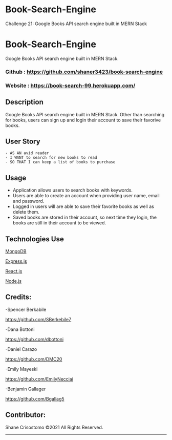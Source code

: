 # Book-Search-Engine

Challenge 21: Google Books API search engine built in MERN Stack

# Book-Search-Engine

Google Books API search engine built in MERN Stack.

### Github : https://github.com/shaner3423/book-search-engine
### Website : https://book-search-99.herokuapp.com/


## Description
Google Books API search engine built in MERN Stack. Other than searching for books, users can sign up and login their account to save their favorive books.


## User Story
```
- AS AN avid reader
- I WANT to search for new books to read
- SO THAT I can keep a list of books to purchase
```

## Usage
- Application allows users to search books with keywords.
- Users are able to create an account when providing user name, email and password.
- Logged in users will are able to save their favorite books as well as delete them.
- Saved books are stored in their account, so next time they login, the books are still in their account to be viewed. 


## Technologies Use
<p><a href="https://www.mongodb.com/">MongoDB</a></p>
<p><a href="https://www.npmjs.com/package/express">Express.js</a></p>
<p><a href="https://reactjs.org/">React.js</a></p>
<p><a href="https://nodejs.org/">Node.js</a></p>


## Credits:
-Spencer Berkabile

https://github.com/SBerkebile7


-Dana Bottoni

https://github.com/dbottoni

-Daniel Carazo 

https://github.com/DMC20

-Emily Mayeski

https://github.com/EmilyNecciai

-Benjamin Gallager

https://github.com/Bgallag5


## Contributor:
Shane Crisostomo ©2021 All Rights Reserved.
- - -
